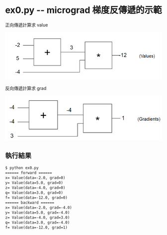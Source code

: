 # ex0.py -- micrograd 梯度反傳遞的示範

正向傳遞計算求 value

![](./img/ex0_forward.png)


反向傳遞計算求 grad

![](./img/ex0_backward.png)

## 執行結果

```
$ python ex0.py
====== forward ======
x= Value(data=-2.0, grad=0)
y= Value(data=5.0, grad=0)
z= Value(data=-4.0, grad=0)
q= Value(data=3.0, grad=0)
f= Value(data=-12.0, grad=0)
====== backward ======
x= Value(data=-2.0, grad=-4.0)
y= Value(data=5.0, grad=-4.0)
z= Value(data=-4.0, grad=3.0)
q= Value(data=3.0, grad=-4.0)
f= Value(data=-12.0, grad=1)
```
